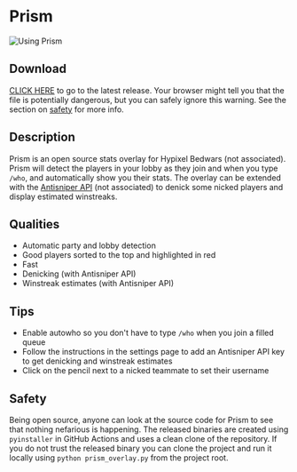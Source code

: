 # Prism

![Using Prism](./images/in_queue.png)

## Download
[CLICK HERE](../../releases/latest) to go to the latest release.
Your browser might tell you that the file is potentially dangerous, but you can safely ignore this warning.
See the section on [safety](#safety) for more info.

## Description
Prism is an open source stats overlay for Hypixel Bedwars (not associated).
Prism will detect the players in your lobby as they join and when you type `/who`, and automatically show you their stats.
The overlay can be extended with the [Antisniper API](https://antisniper.net) (not associated) to denick some nicked players and display estimated winstreaks.

## Qualities
- Automatic party and lobby detection
- Good players sorted to the top and highlighted in red
- Fast
- Denicking (with Antisniper API)
- Winstreak estimates (with Antisniper API)

## Tips
- Enable autowho so you don't have to type `/who` when you join a filled queue
- Follow the instructions in the settings page to add an Antisniper API key to get denicking and winstreak estimates
- Click on the pencil next to a nicked teammate to set their username

## Safety
Being open source, anyone can look at the source code for Prism to see that nothing nefarious is happening.
The released binaries are created using `pyinstaller` in GitHub Actions and uses a clean clone of the repository.
If you do not trust the released binary you can clone the project and run it locally using `python prism_overlay.py` from the project root.

